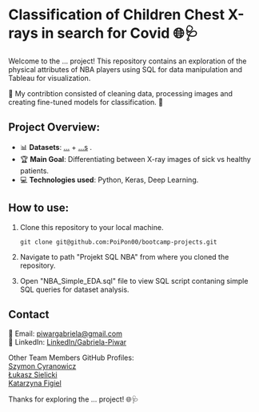 #  **Classification of Children Chest X-rays in search for Covid** 🌐🩺

Welcome to the ... project! This repository contains an exploration of the physical attributes of NBA players using SQL for data manipulation and Tableau for visualization.

🌱 My contribtion consisted of cleaning data, processing images and creating fine-tuned models for classification. 🌱

## **Project Overview:**

- 📊 **Datasets**: [...]() + [...s]() .
- 🏆 **Main Goal**: Differentiating between X-ray images of sick vs healthy patients. 
- 💻 **Technologies used**: Python, Keras, Deep Learning.


## **How to use:**
   
1. Clone this repository to your local machine.

       git clone git@github.com:PoiPon00/bootcamp-projects.git
   
2. Navigate to path "Projekt SQL NBA" from where you cloned the repository.
   
3. Open "NBA_Simple_EDA.sql" file to view SQL script contaning simple SQL queries for dataset analysis.
    

## **Contact**
📧 Email: piwargabriela@gmail.com <br>
🔗 LinkedIn: [LinkedIn/Gabriela-Piwar](https://www.linkedin.com/in/gabriela-piwar)

Other Team Members GitHub Profiles: <br> [Szymon Cyranowicz](https://github.com/szymoncyranowicz)<br>[Łukasz Sielicki](https://github.com/2023SIL) <br> [Katarzyna Figiel](https://github.com/kasiafigiel)

Thanks for exploring the ... project! 🌐🩺
